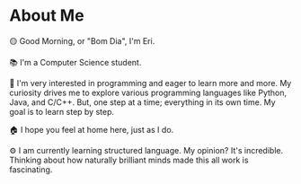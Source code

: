 # About Me

🟡 Good Morning, or "Bom Dia", I'm Eri.

📚 I'm a Computer Science student.

📝 I'm very interested in programming and eager to learn more and more. My curiosity drives me to explore various programming languages like Python, Java, and C/C++. But, one step at a time; everything in its own time. My goal is to learn step by step.

🏠 I hope you feel at home here, just as I do.

⚙️ I am currently learning structured language. My opinion? It's incredible. Thinking about how naturally brilliant minds made this all work is fascinating.